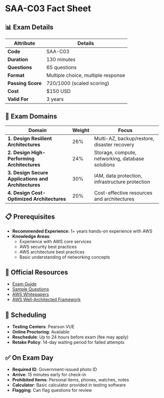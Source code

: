 # SAA-C03 Fact Sheet

## 📊 Exam Details

| Attribute | Details |
|-----------|---------|
| **Code** | SAA-C03 |
| **Duration** | 130 minutes |
| **Questions** | 65 questions |
| **Format** | Multiple choice, multiple response |
| **Passing Score** | 720/1000 (scaled scoring) |
| **Cost** | $150 USD |
| **Valid For** | 3 years |

## 🎯 Exam Domains

| Domain | Weight | Focus |
|--------|--------|-------|
| **1. Design Resilient Architectures** | 26% | Multi-AZ, backup/restore, disaster recovery |
| **2. Design High-Performing Architectures** | 24% | Storage, compute, networking, database solutions |
| **3. Design Secure Applications and Architectures** | 30% | IAM, data protection, infrastructure protection |
| **4. Design Cost-Optimized Architectures** | 20% | Cost-effective resources and architectures |

## 📋 Prerequisites

- **Recommended Experience**: 1+ years hands-on experience with AWS
- **Knowledge Areas**: 
  - Experience with AWS core services
  - AWS security best practices
  - AWS architecture best practices
  - Basic understanding of networking concepts

## 🔗 Official Resources

- [Exam Guide](https://aws.amazon.com/certification/certified-solutions-architect-associate/)
- [Sample Questions](https://d1.awsstatic.com/training-and-certification/docs-sa-assoc/AWS-Certified-Solutions-Architect-Associate_Sample-Questions.pdf)
- [AWS Whitepapers](https://aws.amazon.com/whitepapers/)
- [AWS Well-Architected Framework](https://aws.amazon.com/architecture/well-architected/)

## 📅 Scheduling

- **Testing Centers**: Pearson VUE
- **Online Proctoring**: Available
- **Reschedule**: Up to 24 hours before exam (fee may apply)
- **Retake Policy**: 14-day waiting period for failed attempts

## ✅ On Exam Day

- **Required ID**: Government-issued photo ID
- **Arrive**: 15 minutes early for check-in
- **Prohibited Items**: Personal items, phones, watches, notes
- **Calculator**: Basic calculator provided in testing software
- **Flagging**: Can flag questions for review